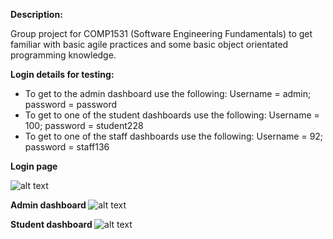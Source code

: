 <b> Description: </b>
<p>Group project for COMP1531 (Software Engineering Fundamentals) to get familiar with basic agile practices and some basic object orientated programming knowledge. </p>
  
<b> Login details for testing: </b>
<ul>
  <li> To get to the admin dashboard use the following: Username = admin; password = password </li>
  <li> To get to one of the student dashboards use the following: Username = 100; password = student228 </li>
  <li> To get to one of the staff dashboards use the following: Username = 92; password = staff136 </li>
</ul>

<b> Login page </b>
  
  ![alt text](https://i.imgur.com/qmqwCF1.png)
  
<b> Admin dashboard </b>
  ![alt text](https://i.imgur.com/pghnAz2.png)
  
<b> Student dashboard </b>
  ![alt text](https://i.imgur.com/Au5Azbg.png)
